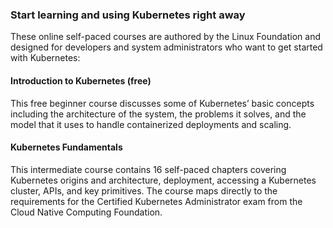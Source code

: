 ### Start learning and using Kubernetes right away

These online self-paced courses are authored by the Linux Foundation and designed for developers and system administrators who want to get started with Kubernetes:

#### Introduction to Kubernetes (free)

This free beginner course discusses some of Kubernetes’ basic concepts including the architecture of the system, the problems it solves, and the model that it uses to handle containerized deployments and scaling.

#### Kubernetes Fundamentals

This intermediate course contains 16 self-paced chapters covering Kubernetes origins and architecture, deployment, accessing a Kubernetes cluster, APIs, and key primitives. The course maps directly to the requirements for the Certified Kubernetes Administrator exam from the Cloud Native Computing Foundation.
